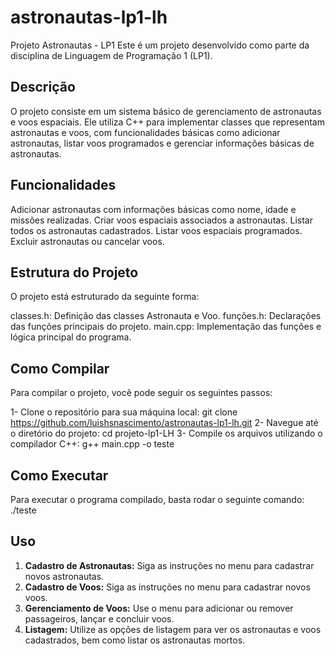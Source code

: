 # astronautas-lp1-lh
Projeto Astronautas - LP1
Este é um projeto desenvolvido como parte da disciplina de Linguagem de Programação 1 (LP1).

## Descrição
O projeto consiste em um sistema básico de gerenciamento de astronautas e voos espaciais. Ele utiliza C++ para implementar classes que representam astronautas e voos, com funcionalidades básicas como adicionar astronautas, listar voos programados e gerenciar informações básicas de astronautas.

## Funcionalidades
Adicionar astronautas com informações básicas como nome, idade e missões realizadas.
Criar voos espaciais associados a astronautas.
Listar todos os astronautas cadastrados.
Listar voos espaciais programados.
Excluir astronautas ou cancelar voos.

## Estrutura do Projeto
O projeto está estruturado da seguinte forma:

classes.h: Definição das classes Astronauta e Voo.
funções.h: Declarações das funções principais do projeto.
main.cpp: Implementação das funções e lógica principal do programa.

## Como Compilar
Para compilar o projeto, você pode seguir os seguintes passos:

1- Clone o repositório para sua máquina local:
git clone https://github.com/luishsnascimento/astronautas-lp1-lh.git
2- Navegue até o diretório do projeto:
cd projeto-lp1-LH
3- Compile os arquivos utilizando o compilador C++:
g++ main.cpp -o teste

## Como Executar
Para executar o programa compilado, basta rodar o seguinte comando:
./teste

## Uso

1. **Cadastro de Astronautas:** Siga as instruções no menu para cadastrar novos astronautas.
2. **Cadastro de Voos:** Siga as instruções no menu para cadastrar novos voos.
3. **Gerenciamento de Voos:** Use o menu para adicionar ou remover passageiros, lançar e concluir voos.
4. **Listagem:** Utilize as opções de listagem para ver os astronautas e voos cadastrados, bem como listar os astronautas mortos.

